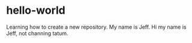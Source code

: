# hello-world
Learning how to create a new repository. My name is Jeff.
Hi my name is Jeff, not channing tatum. 
